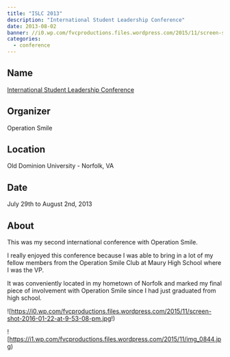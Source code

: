 ```yaml
---
title: "ISLC 2013"
description: "International Student Leadership Conference"
date: 2013-08-02
banner: //i0.wp.com/fvcproductions.files.wordpress.com/2015/11/screen-shot-2016-01-22-at-9-53-08-pm.jpg
categories:
  - conference
---
```


## Name

<a title="ISLC" href="//studentprograms.operationsmile.org/events/islc/" target="_blank" rel="noopener">International Student Leadership Conference</a>

## Organizer

Operation Smile

## Location

Old Dominion University - Norfolk, VA

## Date

July 29th to August 2nd, 2013

## About

This was my second international conference with Operation Smile.

I really enjoyed this conference because I was able to bring in a lot of my fellow members from the Operation Smile Club at Maury High School where I was the VP.

It was conveniently located in my hometown of Norfolk and marked my final piece of involvement with Operation Smile since I had just graduated from high school.

![https://i0.wp.com/fvcproductions.files.wordpress.com/2015/11/screen-shot-2016-01-22-at-9-53-08-pm.jpg!)

![https://i1.wp.com/fvcproductions.files.wordpress.com/2015/11/img_0844.jpg)
